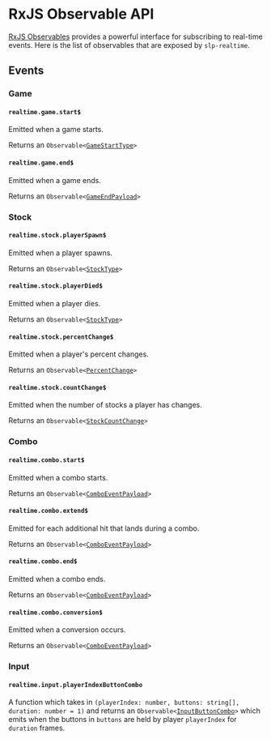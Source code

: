 # RxJS Observable API

[RxJS Observables](https://rxjs-dev.firebaseapp.com/guide/overview) provides a powerful interface for subscribing to real-time events.
Here is the list of observables that are exposed by `slp-realtime`.

## Events

### Game

#### `realtime.game.start$`

Emitted when a game starts.

Returns an `Observable<`[`GameStartType`](./types.md#gamestarttype)`>`

#### `realtime.game.end$`

Emitted when a game ends.

Returns an `Observable<`[`GameEndPayload`](./types.md#gameendpayload)`>`

### Stock

#### `realtime.stock.playerSpawn$`

Emitted when a player spawns.

Returns an `Observable<`[`StockType`](./types.md#stocktype)`>`

#### `realtime.stock.playerDied$`

Emitted when a player dies.

Returns an `Observable<`[`StockType`](./types.md#stocktype)`>`

#### `realtime.stock.percentChange$`

Emitted when a player's percent changes.

Returns an `Observable<`[`PercentChange`](./types.md#percentchange)`>`

#### `realtime.stock.countChange$`

Emitted when the number of stocks a player has changes.

Returns an `Observable<`[`StockCountChange`](./types.md#stockcountchange)`>`


### Combo

#### `realtime.combo.start$`

Emitted when a combo starts.

Returns an `Observable<`[`ComboEventPayload`](./types.md#comboeventpayload)`>`

#### `realtime.combo.extend$`

Emitted for each additional hit that lands during a combo.

Returns an `Observable<`[`ComboEventPayload`](./types.md#comboeventpayload)`>`

#### `realtime.combo.end$`

Emitted when a combo ends.

Returns an `Observable<`[`ComboEventPayload`](./types.md#comboeventpayload)`>`


#### `realtime.combo.conversion$`

Emitted when a conversion occurs.

Returns an `Observable<`[`ComboEventPayload`](./types.md#comboeventpayload)`>`


### Input

#### `realtime.input.playerIndexButtonCombo`

A function which takes in `(playerIndex: number, buttons: string[], duration: number = 1)` and returns an `Observable<`[`InputButtonCombo`](./types.md#inputbuttoncombo)`>` which emits when the buttons in `buttons` are held by player `playerIndex` for `duration` frames.